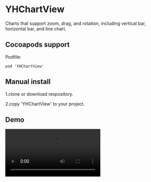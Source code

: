 # YHChartView
Charts that support zoom, drag, and rotation, including vertical bar, horizontal bar, and line chart.

## Cocoapods support
Podfile:

```
pod 'YHChartView'
```

## Manual install
1.clone or download respository.


2.copy 'YHChartView' to your project.
## Demo
![mov](./mov/line.mov) <br>

